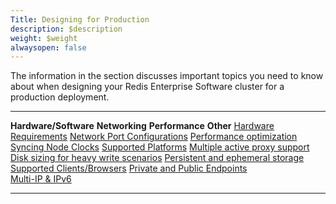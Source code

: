 ```yaml
---
Title: Designing for Production
description: $description
weight: $weight
alwaysopen: false
---
```

The information in the section discusses important topics you need to
know about when designing your Redis Enterprise Software cluster for a
production deployment.

  ------------------------------------------------------------------------------------------------------------------------------ ----------------------------------------------------------------------------------------------------------------------------------------- ------------------------------------------------------------------------------------------------------------------------------------------------------------ --------------------------------------------------------------------------------------------------------------------------------------
  **Hardware/Software**                                                                                                          **Networking**                                                                                                                            **Performance**                                                                                                                                              **Other**
  [Hardware Requirements](/redis-enterprise-documentation/administering/designing-production/hardware-requirements/)             [Network Port Configurations](/redis-enterprise-documentation/administering/designing-production/networking/port-configurations/)         [Performance optimization](/redis-enterprise-documentation/administering/designing-production/performance/optimization/)                                     [Syncing Node Clocks](/redis-enterprise-documentation/administering/designing-production/synchronizing-clocks/)
  [Supported Platforms](/redis-enterprise-documentation/administering/designing-production/supported-platforms/)                 [Multiple active proxy support](/redis-enterprise-documentation/administering/designing-production/networking/multiple-active-proxy/)     [Disk sizing for heavy write scenarios](/redis-enterprise-documentation/administering/designing-production/performance/disk-sizing-heavy-write-scenarios/)   [Persistent and ephemeral storage](/redis-enterprise-documentation/administering/designing-production/persistent-ephemeral-storage/)
  [Supported Clients/Browsers](/redis-enterprise-documentation/administering/designing-production/supported-clients-browsers/)   [Private and Public Endpoints](/redis-enterprise-documentation/administering/designing-production/networking/private-public-endpoints/)                                                                                                                                                                
                                                                                                                                 [Multi-IP & IPv6](/redis-enterprise-documentation/administering/designing-production/networking/multi-ip-ipv6/)                                                                                                                                                                                        
  ------------------------------------------------------------------------------------------------------------------------------ ----------------------------------------------------------------------------------------------------------------------------------------- ------------------------------------------------------------------------------------------------------------------------------------------------------------ --------------------------------------------------------------------------------------------------------------------------------------
